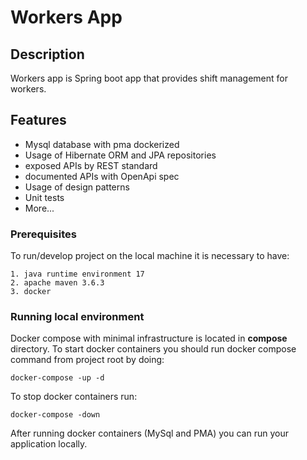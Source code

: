 # Workers App

## Description

Workers app is Spring boot app that provides shift management for workers.

## Features

- Mysql database with pma dockerized
- Usage of Hibernate ORM and JPA repositories
- exposed APIs by REST standard
- documented APIs with OpenApi spec
- Usage of design patterns
- Unit tests
- More...

### Prerequisites

To run/develop project on the local machine it is necessary to have:

```
1. java runtime environment 17
2. apache maven 3.6.3
3. docker 
```

### Running local environment

Docker compose with minimal infrastructure is located in <b>compose</b>
directory. To start docker containers you should run docker compose command from
project root by doing:

```
docker-compose -up -d 
```

To stop docker containers run:

```
docker-compose -down
```

After running docker containers (MySql and PMA) you can run your application
locally.